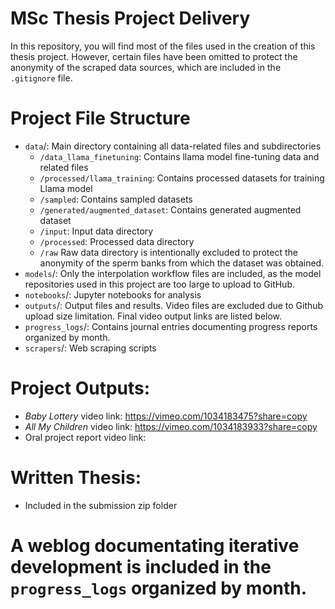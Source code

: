 # MSc Thesis Project Delivery
In this repository, you will find most of the files used in the creation of this thesis project. However, certain files have been omitted to protect the anonymity of the scraped data sources, which are included in the `.gitignore` file.

# Project File Structure
- `data`/: Main directory containing all data-related files and subdirectories
    - `/data_llama_finetuning`: Contains llama model fine-tuning data and related files
    - `/processed/llama_training`: Contains processed datasets for training Llama model
    - `/sampled`: Contains sampled datasets
    - `/generated/augmented_dataset`: Contains generated augmented dataset
    - `/input`: Input data directory
    - `/processed`: Processed data directory
    - `/raw` Raw data directory is intentionally excluded to protect the anonymity of the sperm banks from which the dataset was obtained.
- `models`/: Only the interpolation workflow files are included, as the model repositories used in this project are too large to upload to GitHub.
- `notebooks`/: Jupyter notebooks for analysis
- `outputs`/: Output files and results. Video files are excluded due to Github upload size limitation. Final video output links are listed below.
- `progress_logs`/: Contains journal entries documenting progress reports organized by month.
- `scrapers`/: Web scraping scripts

# Project Outputs:
- _Baby Lottery_ video link: https://vimeo.com/1034183475?share=copy
- _All My Children_ video link: https://vimeo.com/1034183933?share=copy 
- Oral project report video link: 

# Written Thesis:
- Included in the submission zip folder

# A weblog documentating iterative development is included in the `progress_logs` organized by month. 